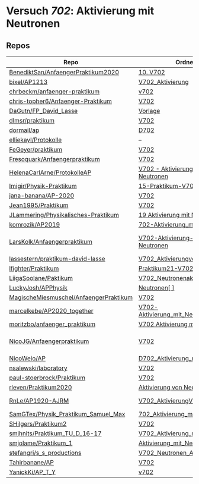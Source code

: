 # Versuch *702*: Aktivierung mit Neutronen

## Repos

|                                          Repo                                          |                                                                            Ordner                                                                             |                                                                                                                                                                                                                                                                PDFs                                                                                                                                                                                                                                                                 |
|----------------------------------------------------------------------------------------|---------------------------------------------------------------------------------------------------------------------------------------------------------------|-------------------------------------------------------------------------------------------------------------------------------------------------------------------------------------------------------------------------------------------------------------------------------------------------------------------------------------------------------------------------------------------------------------------------------------------------------------------------------------------------------------------------------------|
|[BenediktSan/AnfaengerPraktikum2020](../repo/BenediktSan/AnfaengerPraktikum2020)        |[10. V702](https://github.com/BenediktSan/AnfaengerPraktikum2020/tree/main/Versuche%20Semester%20III/10.%20V702)                                               |[Altprotokoll.pdf](https://docs.google.com/viewer?url=https://raw.githubusercontent.com/BenediktSan/AnfaengerPraktikum2020/main/Versuche%20Semester%20III/10.%20V702/Altprotokoll.pdf)                                                                                                                                                                                                                                                                                                                                               |
|[bixel/AP1213](../repo/bixel/AP1213)                                                    |[V702_Aktivierung](https://github.com/bixel/AP1213/tree/master/V702_Aktivierung)                                                                               |[00_protokoll.pdf](https://docs.google.com/viewer?url=https://raw.githubusercontent.com/bixel/AP1213/master/V702_Aktivierung/00_protokoll.pdf)                                                                                                                                                                                                                                                                                                                                                                                       |
|[chrbeckm/anfaenger-praktikum](../repo/chrbeckm/anfaenger-praktikum)                    |[v702](https://github.com/chrbeckm/anfaenger-praktikum/tree/master/v702)                                                                                       |[main.pdf](https://docs.google.com/viewer?url=https://raw.githubusercontent.com/NicoWeio/awesome-ap-pdfs/main/chrbeckm%E2%88%95anfaenger-praktikum/702/main.pdf) \*                                                                                                                                                                                                                                                                                                                                                                  |
|[chris-topher6/Anfaenger-Praktikum](../repo/chris-topher6/Anfaenger-Praktikum)          |[V702](https://github.com/chris-topher6/Anfaenger-Praktikum/tree/master/V702)                                                                                  |–                                                                                                                                                                                                                                                                                                                                                                                                                                                                                                                                    |
|[DaGutn/FP_David_Lasse](../repo/DaGutn/FP_David_Lasse)                                  |[Vorlage](https://github.com/DaGutn/FP_David_Lasse/tree/main/Vorlage)                                                                                          |–                                                                                                                                                                                                                                                                                                                                                                                                                                                                                                                                    |
|[dlmsr/praktikum](../repo/dlmsr/praktikum)                                              |[V702](https://github.com/dlmsr/praktikum/tree/master/V702)                                                                                                    |–                                                                                                                                                                                                                                                                                                                                                                                                                                                                                                                                    |
|[dormail/ap](../repo/dormail/ap)                                                        |[D702](https://github.com/dormail/ap/tree/main/D702)                                                                                                           |[main.pdf](https://docs.google.com/viewer?url=https://raw.githubusercontent.com/NicoWeio/awesome-ap-pdfs/main/dormail%E2%88%95ap/702/main.pdf) \*                                                                                                                                                                                                                                                                                                                                                                                    |
|[elliekayl/Protokolle](../repo/elliekayl/Protokolle)                                    |–                                                                                                                                                              |[V702_Aktivierung_mit_Neutronen.pdf](https://docs.google.com/viewer?url=https://raw.githubusercontent.com/elliekayl/Protokolle/master/V400-703/V702_Aktivierung_mit_Neutronen.pdf)                                                                                                                                                                                                                                                                                                                                                   |
|[FeGeyer/praktikum](../repo/FeGeyer/praktikum)                                          |[V702](https://github.com/FeGeyer/praktikum/tree/master/4_Semester/V702)                                                                                       |[V702.pdf](https://docs.google.com/viewer?url=https://raw.githubusercontent.com/FeGeyer/praktikum/master/4_Semester/PDF-Dateien/V702.pdf)                                                                                                                                                                                                                                                                                                                                                                                            |
|[Fresoquark/Anfaengerpraktikum](../repo/Fresoquark/Anfaengerpraktikum)                  |[V702](https://github.com/Fresoquark/Anfaengerpraktikum/tree/master/V702)                                                                                      |–                                                                                                                                                                                                                                                                                                                                                                                                                                                                                                                                    |
|[HelenaCarlArne/ProtokolleAP](../repo/HelenaCarlArne/ProtokolleAP)                      |[V702 - Aktivierung mit Neutronen](https://github.com/HelenaCarlArne/ProtokolleAP/tree/master/V702%20-%20Aktivierung%20mit%20Neutronen)                        |–                                                                                                                                                                                                                                                                                                                                                                                                                                                                                                                                    |
|[Imigir/Physik-Praktikum](../repo/Imigir/Physik-Praktikum)                              |[15-Praktikum-V702](https://github.com/Imigir/Physik-Praktikum/tree/master/15-Praktikum-V702)                                                                  |[V702.pdf](https://docs.google.com/viewer?url=https://raw.githubusercontent.com/Imigir/Physik-Praktikum/master/15-Praktikum-V702/V702.pdf)                                                                                                                                                                                                                                                                                                                                                                                           |
|[jana-banana/AP-2020](../repo/jana-banana/AP-2020)                                      |[V702](https://github.com/jana-banana/AP-2020/tree/main/we%20did%20that/V702)                                                                                  |[main.pdf](https://docs.google.com/viewer?url=https://raw.githubusercontent.com/NicoWeio/awesome-ap-pdfs/main/jana-banana%E2%88%95AP-2020/702/main.pdf) \*                                                                                                                                                                                                                                                                                                                                                                           |
|[Jean1995/Praktikum](../repo/Jean1995/Praktikum)                                        |[V702](https://github.com/Jean1995/Praktikum/tree/master/V702)                                                                                                 |[V702.pdf](https://docs.google.com/viewer?url=https://raw.githubusercontent.com/Jean1995/Praktikum/master/Protokolle_Fertig/V702.pdf)                                                                                                                                                                                                                                                                                                                                                                                                |
|[JLammering/Physikalisches-Praktikum](../repo/JLammering/Physikalisches-Praktikum)      |[19 Aktivierung mit Neutronen](https://github.com/JLammering/Physikalisches-Praktikum/tree/master/19%20Aktivierung%20mit%20Neutronen)                          |[main.pdf](https://docs.google.com/viewer?url=https://raw.githubusercontent.com/NicoWeio/awesome-ap-pdfs/main/JLammering%E2%88%95Physikalisches-Praktikum/702/main.pdf) \*                                                                                                                                                                                                                                                                                                                                                           |
|[komrozik/AP2019](../repo/komrozik/AP2019)                                              |[702-Aktivierung_mit_Neutronen](https://github.com/komrozik/AP2019/tree/master/702-Aktivierung_mit_Neutronen)                                                  |[main.pdf](https://docs.google.com/viewer?url=https://raw.githubusercontent.com/komrozik/AP2019/master/702-Aktivierung_mit_Neutronen/main.pdf)                                                                                                                                                                                                                                                                                                                                                                                       |
|[LarsKolk/Anfaengerpraktikum](../repo/LarsKolk/Anfaengerpraktikum)                      |[V702-Aktivierung-mit-Neutronen](https://github.com/LarsKolk/Anfaengerpraktikum/tree/master/V702-Aktivierung-mit-Neutronen)                                    |[V702-Korrektur.pdf](https://docs.google.com/viewer?url=https://raw.githubusercontent.com/LarsKolk/Anfaengerpraktikum/master/V702-Aktivierung-mit-Neutronen/V702-Korrektur.pdf)<br/>[V702_alt.pdf](https://docs.google.com/viewer?url=https://raw.githubusercontent.com/LarsKolk/Anfaengerpraktikum/master/V702-Aktivierung-mit-Neutronen/V702_alt.pdf)<br/>[V702_github.pdf](https://docs.google.com/viewer?url=https://raw.githubusercontent.com/LarsKolk/Anfaengerpraktikum/master/V702-Aktivierung-mit-Neutronen/V702_github.pdf)|
|[lassestern/praktikum-david-lasse](../repo/lassestern/praktikum-david-lasse)            |[V702_AktivierungvonNeutronen](https://github.com/lassestern/praktikum-david-lasse/tree/master/V702_AktivierungvonNeutronen)                                   |–                                                                                                                                                                                                                                                                                                                                                                                                                                                                                                                                    |
|[lfighter/Praktikum](../repo/lfighter/Praktikum)                                        |[Praktikum21-V702](https://github.com/lfighter/Praktikum/tree/master/Praktikum21-V702)                                                                         |–                                                                                                                                                                                                                                                                                                                                                                                                                                                                                                                                    |
|[LiigaSoolane/Paktikum](../repo/LiigaSoolane/Paktikum)                                  |[V702_Neutronenaktivierung](https://github.com/LiigaSoolane/Paktikum-mit-dem-Teufel/tree/main/V702_Neutronenaktivierung)                                       |[main.pdf](https://docs.google.com/viewer?url=https://raw.githubusercontent.com/NicoWeio/awesome-ap-pdfs/main/LiigaSoolane%E2%88%95Paktikum/702/main.pdf) \*                                                                                                                                                                                                                                                                                                                                                                         |
|[LuckyJosh/APPhysik](../repo/LuckyJosh/APPhysik)                                        |[Neutronen[ ]](https://github.com/LuckyJosh/APPhysik/tree/master/Neutronen%5B%20%5D)                                                                           |–                                                                                                                                                                                                                                                                                                                                                                                                                                                                                                                                    |
|[MagischeMiesmuschel/AnfaengerPraktikum](../repo/MagischeMiesmuschel/AnfaengerPraktikum)|[V702](https://github.com/MagischeMiesmuschel/AnfaengerPraktikum/tree/master/V702)                                                                             |[main.pdf](https://docs.google.com/viewer?url=https://raw.githubusercontent.com/NicoWeio/awesome-ap-pdfs/main/MagischeMiesmuschel%E2%88%95AnfaengerPraktikum/702/main.pdf) \*                                                                                                                                                                                                                                                                                                                                                        |
|[marcelkebe/AP2020_together](../repo/marcelkebe/AP2020_together)                        |[V702-Aktivierung_mit_Neutronen](https://github.com/marcelkebe/AP2020_together/tree/master/V702-Aktivierung_mit_Neutronen)                                     |–                                                                                                                                                                                                                                                                                                                                                                                                                                                                                                                                    |
|[moritzbo/anfaenger_praktikum](../repo/moritzbo/anfaenger_praktikum)                    |[V702 Aktivierung mit Neutronen](https://github.com/moritzbo/anfaenger_praktikum/tree/main/V702%20Aktivierung%20mit%20Neutronen)                               |–                                                                                                                                                                                                                                                                                                                                                                                                                                                                                                                                    |
|[NicoJG/Anfaengerpraktikum](../repo/NicoJG/Anfaengerpraktikum)                          |[V702](https://github.com/NicoJG/Anfaengerpraktikum/tree/master/V702)                                                                                          |[Abgabe.pdf](https://docs.google.com/viewer?url=https://raw.githubusercontent.com/NicoJG/Anfaengerpraktikum/master/V702/Abgabe.pdf)<br/>[main.pdf](https://docs.google.com/viewer?url=https://raw.githubusercontent.com/NicoWeio/awesome-ap-pdfs/main/NicoJG%E2%88%95Anfaengerpraktikum/702/main.pdf) \*<br/>[V702_Feedback.pdf](https://docs.google.com/viewer?url=https://raw.githubusercontent.com/NicoJG/Anfaengerpraktikum/master/V702/V702_Feedback.pdf)                                                                       |
|[NicoWeio/AP](../repo/NicoWeio/AP)                                                      |[D702_Aktivierung_mit_Neutronen](https://github.com/NicoWeio/AP/tree/gh-pages/D702_Aktivierung_mit_Neutronen)                                                  |[main.pdf](https://docs.google.com/viewer?url=https://raw.githubusercontent.com/NicoWeio/AP/gh-pages/D702_Aktivierung_mit_Neutronen/build/main.pdf)                                                                                                                                                                                                                                                                                                                                                                                  |
|[nsalewski/laboratory](../repo/nsalewski/laboratory)                                    |[V702](https://github.com/nsalewski/laboratory/tree/master/V702)                                                                                               |[main.pdf](https://docs.google.com/viewer?url=https://raw.githubusercontent.com/NicoWeio/awesome-ap-pdfs/main/nsalewski%E2%88%95laboratory/702/main.pdf) \*                                                                                                                                                                                                                                                                                                                                                                          |
|[paul-stoerbrock/Praktikum](../repo/paul-stoerbrock/Praktikum)                          |[V702](https://github.com/paul-stoerbrock/Praktikum/tree/master/V702)                                                                                          |[V702.pdf](https://docs.google.com/viewer?url=https://raw.githubusercontent.com/NicoWeio/awesome-ap-pdfs/main/paul-stoerbrock%E2%88%95Praktikum/702/V702.pdf) \*                                                                                                                                                                                                                                                                                                                                                                     |
|[rleven/Praktikum2020](../repo/rleven/Praktikum2020)                                    |[Aktivierung von Neutronen](https://github.com/rleven/Praktikum2020/tree/master/Aktivierung%20von%20Neutronen)                                                 |[main.pdf](https://docs.google.com/viewer?url=https://raw.githubusercontent.com/NicoWeio/awesome-ap-pdfs/main/rleven%E2%88%95Praktikum2020/702/main.pdf) \*                                                                                                                                                                                                                                                                                                                                                                          |
|[RnLe/AP1920-AJRM](../repo/RnLe/AP1920-AJRM)                                            |[V702_AktivierungVonNeutronen](https://github.com/RnLe/AP1920-AJRM/tree/master/V702_AktivierungVonNeutronen)                                                   |[V702.pdf](https://docs.google.com/viewer?url=https://raw.githubusercontent.com/RnLe/AP1920-AJRM/master/Einzelversuche/AJB/V702.pdf)<br/>[V702.pdf](https://docs.google.com/viewer?url=https://raw.githubusercontent.com/RnLe/AP1920-AJRM/master/V702_AktivierungVonNeutronen/V702.pdf)                                                                                                                                                                                                                                              |
|[SamGTex/Physik_Praktikum_Samuel_Max](../repo/SamGTex/Physik_Praktikum_Samuel_Max)      |[702_Aktivierung_mit_Neutronen](https://github.com/SamGTex/Physik_Praktikum_Samuel_Max/tree/master/702_Aktivierung_mit_Neutronen)                              |[main.pdf](https://docs.google.com/viewer?url=https://raw.githubusercontent.com/NicoWeio/awesome-ap-pdfs/main/SamGTex%E2%88%95Physik_Praktikum_Samuel_Max/702/main.pdf) \*                                                                                                                                                                                                                                                                                                                                                           |
|[SHilgers/Praktikum2](../repo/SHilgers/Praktikum2)                                      |[V702](https://github.com/SHilgers/Praktikum2/tree/master/V702)                                                                                                |–                                                                                                                                                                                                                                                                                                                                                                                                                                                                                                                                    |
|[smjhnits/Praktikum_TU_D_16-17](../repo/smjhnits/Praktikum_TU_D_16-17)                  |[V702_Aktivierung_mit_Neutronen](https://github.com/smjhnits/Praktikum_TU_D_16-17/tree/master/Anf%C3%A4ngerpraktikum/Protokolle/V702_Aktivierung_mit_Neutronen)|[V702.pdf](https://docs.google.com/viewer?url=https://raw.githubusercontent.com/smjhnits/Praktikum_TU_D_16-17/master/Anf%C3%A4ngerpraktikum/Fertige%20Protokolle/V702.pdf)                                                                                                                                                                                                                                                                                                                                                           |
|[smjolame/Praktikum_1](../repo/smjolame/Praktikum_1)                                    |[Aktivierung_mit_Neutronen](https://github.com/smjolame/Praktikum_1/tree/master/Aktivierung_mit_Neutronen)                                                     |[V702.pdf](https://docs.google.com/viewer?url=https://raw.githubusercontent.com/smjolame/Praktikum_1/master/Aktivierung_mit_Neutronen/V702.pdf)                                                                                                                                                                                                                                                                                                                                                                                      |
|[stefangri/s_s_productions](../repo/stefangri/s_s_productions)                          |[V702_Neutronen_Aktivierung](https://github.com/stefangri/s_s_productions/tree/master/PHY341/V702_Neutronen_Aktivierung)                                       |–                                                                                                                                                                                                                                                                                                                                                                                                                                                                                                                                    |
|[Tahirbanane/AP](../repo/Tahirbanane/AP)                                                |[V702](https://github.com/Tahirbanane/AP/tree/main/V702)                                                                                                       |[main.pdf](https://docs.google.com/viewer?url=https://raw.githubusercontent.com/NicoWeio/awesome-ap-pdfs/main/Tahirbanane%E2%88%95AP/702/main.pdf) \*                                                                                                                                                                                                                                                                                                                                                                                |
|[YanickKi/AP_T_Y](../repo/YanickKi/AP_T_Y)                                              |[v702](https://github.com/YanickKi/AP_T_Y/tree/main/v702)                                                                                                      |–                                                                                                                                                                                                                                                                                                                                                                                                                                                                                                                                    |
